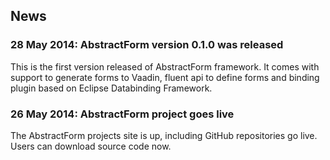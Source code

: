 News
-----------

### 28 May 2014: AbstractForm version 0.1.0 was released

This is the first version released of AbstractForm framework. It comes with support to generate forms to Vaadin, fluent api
to define forms and binding plugin based on Eclipse Databinding Framework.


### 26 May 2014: AbstractForm project goes live

The AbstractForm projects site is up, including GitHub repositories go live. Users can download source code now.

